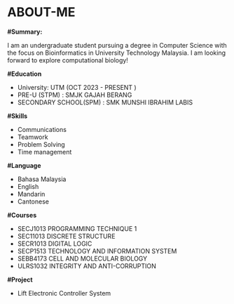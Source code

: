 # ABOUT-ME
**#Summary:**

I am an undergraduate student pursuing a degree in Computer Science with the focus on Bioinformatics in University Technology Malaysia. I am looking forward to explore computational biology!

**#Education**
- University: UTM (OCT 2023 - PRESENT )
- PRE-U (STPM) : SMJK GAJAH BERANG
- SECONDARY SCHOOL(SPM) : SMK MUNSHI IBRAHIM LABIS 

**#Skills**
- Communications
- Teamwork
- Problem Solving
- Time management

**#Language**
- Bahasa Malaysia
- English
- Mandarin
- Cantonese

**#Courses**
- SECJ1013 PROGRAMMING TECHNIQUE 1
- SEC11013 DISCRETE STRUCTURE
- SECR1013 DIGITAL LOGIC
- SECP1513 TECHNOLOGY AND INFORMATION SYSTEM
- SEBB4173 CELL AND MOLECULAR BIOLOGY
- ULRS1032 INTEGRITY AND ANTI-CORRUPTION

**#Project**
- Lift Electronic Controller System


